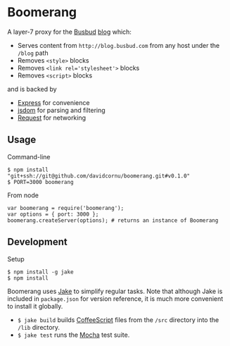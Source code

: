 # Boomerang

A layer-7 proxy for the [Busbud](http://busbud.com) [blog](http://blog.busbud.com) which:

- Serves content from `http://blog.busbud.com` from any host under the `/blog` path
- Removes `<style>` blocks
- Removes `<link rel='stylesheet'>` blocks
- Removes `<script>` blocks

and is backed by

- [Express](http://expressjs.com/) for convenience
- [jsdom](https://github.com/tmpvar/jsdom) for parsing and filtering
- [Request](https://github.com/mikeal/request) for networking

## Usage

Command-line

```
$ npm install "git+ssh://git@github.com/davidcornu/boomerang.git#v0.1.0"
$ PORT=3000 boomerang
```

From node

```
var boomerang = require('boomerang');
var options = { port: 3000 };
boomerang.createServer(options); # returns an instance of Boomerang
```

## Development

Setup

```
$ npm install -g jake
$ npm install
```

Boomerang uses [Jake](https://github.com/mde/jake) to simplify regular tasks.
Note that although Jake is included in `package.json` for version reference,
it is much more convenient to install it globally.

- `$ jake build` builds [CoffeeScript](http://coffeescript.org/) files from the `/src` directory into the `/lib` directory.
- `$ jake test` runs the [Mocha](http://visionmedia.github.com/mocha/) test suite.
